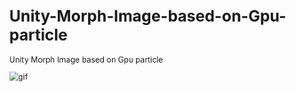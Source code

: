 # Unity-Morph-Image-based-on-Gpu-particle
Unity Morph Image based on Gpu particle  

![gif](https://github.com/mxrhyx233/Unity-Morph-Image-based-on-Gpu-particle/blob/master/particles.gif)
